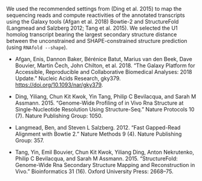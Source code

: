 We used the recommended settings from (Ding et al. 2015) to map the sequencing reads and compute reactivities of the annotated transcripts using the Galaxy tools (Afgan et al. 2018) Bowtie-2 and StructureFold (Langmead and Salzberg 2012; Tang et al. 2015). We selected the U1 homolog transcript bearing the largest secondary structure distance between the unconstrained and SHAPE-constrained structure prediction (using `RNAfold --shape`).


- Afgan, Enis, Dannon Baker, Bérénice Batut, Marius van den Beek, Dave Bouvier, Martin Čech, John Chilton, et al. 2018. “The Galaxy Platform for Accessible, Reproducible and Collaborative Biomedical Analyses: 2018 Update.” Nucleic Acids Research, gky379. https://doi.org/10.1093/nar/gky379.

- Ding, Yiliang, Chun Kit Kwok, Yin Tang, Philip C Bevilacqua, and Sarah M Assmann. 2015. “Genome-Wide Profiling of in Vivo Rna Structure at Single-Nucleotide Resolution Using Structure-Seq.” Nature Protocols 10 (7). Nature Publishing Group: 1050.

- Langmead, Ben, and Steven L Salzberg. 2012. “Fast Gapped-Read Alignment with Bowtie 2.” Nature Methods 9 (4). Nature Publishing Group: 357.

- Tang, Yin, Emil Bouvier, Chun Kit Kwok, Yiliang Ding, Anton Nekrutenko, Philip C Bevilacqua, and Sarah M Assmann. 2015. “StructureFold: Genome-Wide Rna Secondary Structure Mapping and Reconstruction in Vivo.” Bioinformatics 31 (16). Oxford University Press: 2668–75.

